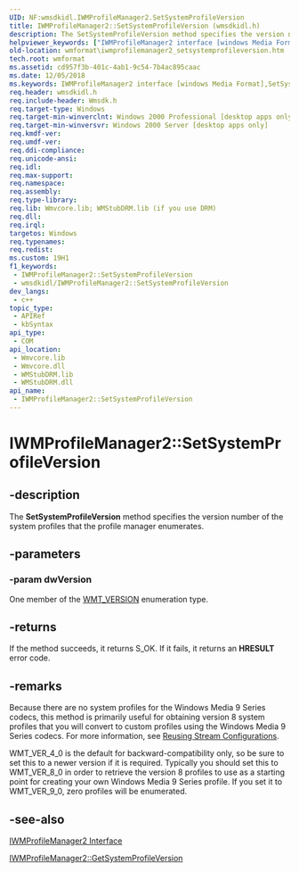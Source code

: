```yaml
---
UID: NF:wmsdkidl.IWMProfileManager2.SetSystemProfileVersion
title: IWMProfileManager2::SetSystemProfileVersion (wmsdkidl.h)
description: The SetSystemProfileVersion method specifies the version number of the system profiles that the profile manager enumerates.
helpviewer_keywords: ["IWMProfileManager2 interface [windows Media Format]","SetSystemProfileVersion method","IWMProfileManager2.SetSystemProfileVersion","IWMProfileManager2::SetSystemProfileVersion","IWMProfileManager2SetSystemProfileVersion","SetSystemProfileVersion","SetSystemProfileVersion method [windows Media Format]","SetSystemProfileVersion method [windows Media Format]","IWMProfileManager2 interface","wmformat.iwmprofilemanager2_setsystemprofileversion","wmsdkidl/IWMProfileManager2::SetSystemProfileVersion"]
old-location: wmformat\iwmprofilemanager2_setsystemprofileversion.htm
tech.root: wmformat
ms.assetid: cd957f3b-401c-4ab1-9c54-7b4ac895caac
ms.date: 12/05/2018
ms.keywords: IWMProfileManager2 interface [windows Media Format],SetSystemProfileVersion method, IWMProfileManager2.SetSystemProfileVersion, IWMProfileManager2::SetSystemProfileVersion, IWMProfileManager2SetSystemProfileVersion, SetSystemProfileVersion, SetSystemProfileVersion method [windows Media Format], SetSystemProfileVersion method [windows Media Format],IWMProfileManager2 interface, wmformat.iwmprofilemanager2_setsystemprofileversion, wmsdkidl/IWMProfileManager2::SetSystemProfileVersion
req.header: wmsdkidl.h
req.include-header: Wmsdk.h
req.target-type: Windows
req.target-min-winverclnt: Windows 2000 Professional [desktop apps only],Windows Media Format 7 SDK, or later versions of the SDK
req.target-min-winversvr: Windows 2000 Server [desktop apps only]
req.kmdf-ver: 
req.umdf-ver: 
req.ddi-compliance: 
req.unicode-ansi: 
req.idl: 
req.max-support: 
req.namespace: 
req.assembly: 
req.type-library: 
req.lib: Wmvcore.lib; WMStubDRM.lib (if you use DRM)
req.dll: 
req.irql: 
targetos: Windows
req.typenames: 
req.redist: 
ms.custom: 19H1
f1_keywords:
 - IWMProfileManager2::SetSystemProfileVersion
 - wmsdkidl/IWMProfileManager2::SetSystemProfileVersion
dev_langs:
 - c++
topic_type:
 - APIRef
 - kbSyntax
api_type:
 - COM
api_location:
 - Wmvcore.lib
 - Wmvcore.dll
 - WMStubDRM.lib
 - WMStubDRM.dll
api_name:
 - IWMProfileManager2::SetSystemProfileVersion
---
```


# IWMProfileManager2::SetSystemProfileVersion


## -description

The <b>SetSystemProfileVersion</b> method specifies the version number of the system profiles that the profile manager enumerates.

## -parameters

### -param dwVersion

One member of the <a href="/windows/desktop/api/wmsdkidl/ne-wmsdkidl-wmt_version">WMT_VERSION</a> enumeration type.

## -returns

If the method succeeds, it returns S_OK. If it fails, it returns an <b>HRESULT</b> error code.

## -remarks

Because there are no system profiles for the Windows Media 9 Series codecs, this method is primarily useful for obtaining version 8 system profiles that you will convert to custom profiles using the Windows Media 9 Series codecs. For more information, see <a href="/windows/desktop/wmformat/reusing-stream-configurations">Reusing Stream Configurations</a>.

WMT_VER_4_0 is the default for backward-compatibility only, so be sure to set this to a newer version if it is required. Typically you should set this to WMT_VER_8_0 in order to retrieve the version 8 profiles to use as a starting point for creating your own Windows Media 9 Series profile. If you set it to WMT_VER_9_0, zero profiles will be enumerated.

## -see-also

<a href="/windows/desktop/api/wmsdkidl/nn-wmsdkidl-iwmprofilemanager2">IWMProfileManager2 Interface</a>



<a href="/windows/desktop/api/wmsdkidl/nf-wmsdkidl-iwmprofilemanager2-getsystemprofileversion">IWMProfileManager2::GetSystemProfileVersion</a>

